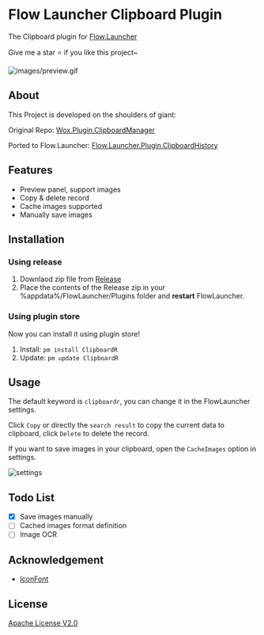# Flow Launcher Clipboard Plugin

The Clipboard plugin for [Flow.Launcher](https://github.com/Flow-Launcher/Flow.Launcher)

Give me a star :star: if you like this project~

![images/preview.gif](https://raw.githubusercontent.com/rainyl/Flow.Launcher.Plugin.ClipboardR/master/Images/preview.gif)

## About

This Project is developed on the shoulders of giant:

Original Repo: [Wox.Plugin.ClipboardManager](https://github.com/Wox-launcher/Wox.Plugin.ClipboardManager)

Ported to Flow.Launcher: [Flow.Launcher.Plugin.ClipboardHistory](https://github.com/liberize/Flow.Launcher.Plugin.ClipboardHistory)

## Features

- Preview panel, support images
- Copy & delete record
- Cache images supported
- Manually save images

## Installation

### Using release

1. Downlaod zip file from [Release](https://github.com/rainyl/Flow.Launcher.Plugin.ClipboardR/releases)
2. Place the contents of the Release zip in your %appdata%/FlowLauncher/Plugins folder and **restart**  FlowLauncher.

### Using plugin store

Now you can install it using plugin store!

1. Install: `pm install ClipboardR`
2. Update: `pm update ClipboardR`

## Usage

The default keyword is `clipboardr`, you can change it in the FlowLauncher settings.

Click `Copy` or directly the `search result` to copy the current data to clipboard, click `Delete` to delete the record.

If you want to save images in your clipboard, open the `CacheImages` option in settings.

![settings](https://raw.githubusercontent.com/rainyl/Flow.Launcher.Plugin.ClipboardR/master/Images/settings.png)

## Todo List

- [x] Save images manually
- [ ] Cached images format definition
- [ ] Image OCR

## Acknowledgement

- [IconFont](https://www.iconfont.cn)

## License

[Apache License V2.0](LICENSE)
